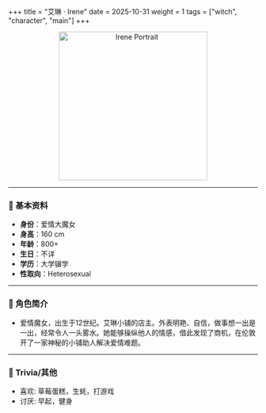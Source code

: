 +++
title = "艾琳 · Irene"
date = 2025-10-31
weight = 1
tags = ["witch", "character", "main"]
+++

<p align="center">
  <img src="/images/Random13.png" width="300" alt="Irene Portrait">
</p>

---

### 📜 基本资料
- **身份**：爱情大魔女
- **身高**：160 cm  
- **年龄**：800+
- **生日**：不详  
- **学历**：大学辍学
- **性取向**：Heterosexual  


---

### 💫 角色简介
- 爱情魔女，出生于12世纪。艾琳小铺的店主。外表明艳、自信，做事想一出是一出，经常令人一头雾水。她能够操纵他人的情感，借此发现了商机，在伦敦开了一家神秘的小铺助人解决爱情难题。  

---

### 🌸 Trivia/其他
- 喜欢: 草莓蛋糕，生蚝，打游戏 
- 讨厌: 早起，健身

<script defer src="/js/cursor-stars.js"></script>
